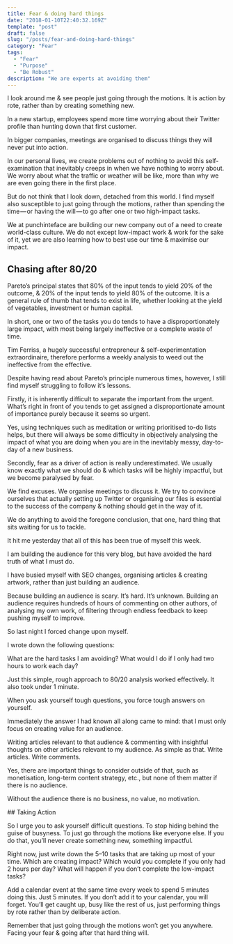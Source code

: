 ```yaml
---
title: Fear & doing hard things
date: "2018-01-10T22:40:32.169Z"
template: "post"
draft: false
slug: "/posts/fear-and-doing-hard-things"
category: "Fear"
tags:
  - "Fear"
  - "Purpose"
  - "Be Robust"
description: "We are experts at avoiding them"
---
```


I look around me & see people just going through the motions. It is action by rote, rather than by creating something new.

In a new startup, employees spend more time worrying about their Twitter profile than hunting down that first customer.

In bigger companies, meetings are organised to discuss things they will never put into action.

In our personal lives, we create problems out of nothing to avoid this self-examination that inevitably creeps in when we have nothing to worry about. We worry about what the traffic or weather will be like, more than why we are even going there in the first place.

But do not think that I look down, detached from this world. I find myself also susceptible to just going through the motions, rather than spending the time — or having the will — to go after one or two high-impact tasks.

We at punchinteface are building our new company out of a need to create world-class culture. We do not except low-impact work & work for the sake of it, yet we are also learning how to best use our time & maximise our impact.


## Chasing after 80/20

Pareto’s principal states that 80% of the input tends to yield 20% of the outcome, & 20% of the input tends to yield 80% of the outcome. It is a general rule of thumb that tends to exist in life, whether looking at the yield of vegetables, investment or human capital.

In short, one or two of the tasks you do tends to have a disproportionately large impact, with most being largely ineffective or a complete waste of time.

Tim Ferriss, a hugely successful entrepreneur & self-experimentation extraordinaire, therefore performs a weekly analysis to weed out the ineffective from the effective.

Despite having read about Pareto’s principle numerous times, however, I still find myself struggling to follow it’s lessons.

Firstly, it is inherently difficult to separate the important from the urgent. What’s right in front of you tends to get assigned a disproportionate amount of importance purely because it seems so urgent.

Yes, using techniques such as meditation or writing prioritised to-do lists helps, but there will always be some difficulty in objectively analysing the impact of what you are doing when you are in the inevitably messy, day-to-day of a new business.

Secondly, fear as a driver of action is really underestimated. We usually know exactly what we should do & which tasks will be highly impactful, but we become paralysed by fear.

We find excuses. We organise meetings to discuss it. We try to convince ourselves that actually setting up Twitter or organising our files is essential to the success of the company & nothing should get in the way of it.

We do anything to avoid the foregone conclusion, that one, hard thing that sits waiting for us to tackle.

It hit me yesterday that all of this has been true of myself this week.

I am building the audience for this very blog, but have avoided the hard truth of what I must do.

I have busied myself with SEO changes, organising articles & creating artwork, rather than just building an audience.

Because building an audience is scary. It’s hard. It’s unknown. Building an audience requires hundreds of hours of commenting on other authors, of analysing my own work, of filtering through endless feedback to keep pushing myself to improve.

So last night I forced change upon myself.

I wrote down the following questions:

What are the hard tasks I am avoiding? What would I do if I only had two hours to work each day?

Just this simple, rough approach to 80/20 analysis worked effectively. It also took under 1 minute.

When you ask yourself tough questions, you force tough answers on yourself.

Immediately the answer I had known all along came to mind: that I must only focus on creating value for an audience.

Writing articles relevant to that audience & commenting with insightful thoughts on other articles relevant to my audience. As simple as that. Write articles. Write comments.

Yes, there are important things to consider outside of that, such as monetisation, long-term content strategy, etc., but none of them matter if there is no audience.

Without the audience there is no business, no value, no motivation.


## Taking Action

So I urge you to ask yourself difficult questions. To stop hiding behind the guise of busyness. To just go through the motions like everyone else. If you do that, you’ll never create something new, something impactful.

Right now, just write down the 5–10 tasks that are taking up most of your time. Which are creating impact? Which would you complete if you only had 2 hours per day? What will happen if you don’t complete the low-impact tasks?

Add a calendar event at the same time every week to spend 5 minutes doing this. Just 5 minutes. If you don’t add it to your calendar, you will forget. You’ll get caught up, busy like the rest of us, just performing things by rote rather than by deliberate action.

Remember that just going through the motions won’t get you anywhere. Facing your fear & going after that hard thing will.
